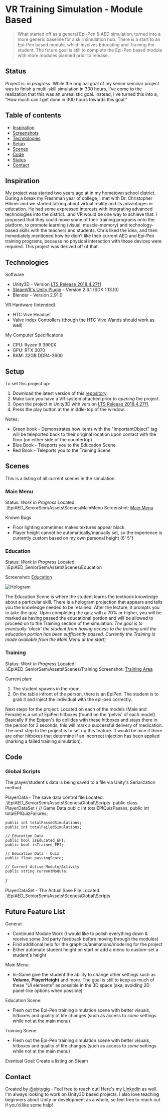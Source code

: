 # VR Training Simulation - Module Based
> What started off as a general Epi-Pen & AED simulation, turned into a more generic baseline for a skill simulation hub. There is a start to an Epi-Pen based module, which involves Educating and Training the student. The future goal is still to complete the Epi-Pen based module with more modules planned prior to release.

## Status
Project is: _in progress_. While the original goal of my senior seminar project was to finish a multi-skill simulation in 300 hours, I've come to the realization that this was an unrealistic goal. Instead, I've turned this into a, "How much can I get done in 300 hours towards this goal." 

## Table of contents
* [Inspiration](#inspiration)
* [Screenshots](#screenshots)
* [Technologies](#technologies)
* [Setup](#setup)
* [Scenes](#Scenes)
* [Code](#Code)
* [Status](#status)
* [Contact](#contact)

## Inspiration
My project was started two years ago at in my hometown school district. During a break my Freshman year of college, I met with Dr. Christopher Hibner and we started talking about virtual reality and its advantages in education. He had some expressed interests with integrating advanced technologies into the district...and VR would be one way to achieve that. I proposed that they could move some of their training programs onto the platform, to promote learning (visual, muscle-memory) and technology-based skills with the teachers and students. Chris liked the idea, and then immediately mentioned how he didn’t like their current AED and Epi-Pen training programs, because no physical interaction with those devices were required. This project was derived off of that.

## Technologies
Software
* Unity3D - Version [LTS Release 2018.4.27f1](https://unity3d.com/unity/qa/lts-releases?version=2018.4)
* [SteamVR's Unity Plugin](https://assetstore.unity.com/packages/tools/integration/steamvr-plugin-32647) - Version 2.6.1 (SDK 1.13.10)
* Blender - Version 2.91.0

VR Hardware (Intended)
* HTC Vive Headset
* Valve Index Controllers (though the HTC Vive Wands should work as well)

My Computer Specificatons
* CPU: Ryzen 9 3900X
* GPU: RTX 3070
* RAM: 32GB DDR4-3600

## Setup
To set this project up:
1. Download the latest version of this [repository](https://github.com/SixtyGig/EpiAED_SeniorSem).
2. Make sure you have a VR system attached prior to *opening* the project. 
3. Open the project in Unity3D with version [LTS Release 2018.4.27f1](https://unity3d.com/unity/qa/lts-releases?version=2018.4).
4. Press the play button at the middle-top of the window.

Notes:
* Green book - Demonstrates how items with the "ImportantObject" tag will be teleported back to their original location upon contact with the floor (on either side of the countertop)
* Blue Book - Teleports you to the Education Scene
* Red Book - Teleports you to the Training Scene

## Scenes 
This is a listing of all current scenes in the simulation.

### Main Menu
Status: _Work In Progress_
Located: .\EpiAED_SeniorSem\Assets\Scenes\MainMenu
Screenshot: [Main Menu](https://gyazo.com/4738699e68ade3c2f943b7a1969c9b71)



Known Bugs
* Floor lighting sometimes makes textures appear black
* Player height cannot be automatically/manually set, so the experience is currently custom based on my own personal height (6' 5")

### Education
Status: _Work In Progress_
Located: .\EpiAED_SeniorSem\Assets\Scenes\Education

Screenshot: [Education](https://gyazo.com/d18d5c91c1006aa4748819ca6dc89697)

![Hologram](https://gyazo.com/120d3832d9f8f01f274f0bb4bdd6f1d7)

The Education Scene is where the student learns the textbook knowledge about a particular skill. There is a hologram projection that appears and tells you the knowledge needed to be retained. After the lecture, it prompts you to take the quiz. Upon completing the quiz with a 70% or higher, you will be marked as having passed the educational portion and will be allowed to proceed on to the Training section of the simulation. _The goal is to eventually 'block' the student from having access to the training until the education portion has been sufficiently passed. Currently the Training is made available from the Main Menu at the start_)

### Training
Status: _Work In Progress_
Located: .\EpiAED_SeniorSem\Assets\Scenes\Training
Screenshot: [Training Area](https://gyazo.com/80a9878f9720bc3c663bc56c68affa1a)



Current plan:
1. The student spawns in the room. 
2. On the table infront of the person, there is an EpiPen. The student is to grab it and inject the individual with the epi-pen correctly. 

Next steps for the project:
Located on each of the models (Male and Female) is a set of EpiPen hitboxes (found on the 'pelvis' of each model). Basically if the Epipen's tip collides with these hitboxes and stays there in the person for 3 seconds, this will mark a successful delivery of medication. The next step to the project is to set up this feature. It would be nice if there are other hitboxes that determine if an incorrect injection has been applied (marking a failed training simulation).

## Code

### Global Scripts
The player/student's data is being saved to a file via Unity's Serialization method. 

PlayerData - The save data control file
Located: .\EpiAED_SeniorSem\Assets\Scenes\Global\Scripts
`public class PlayerDataSet 
{
    // Game Data
    public int totalEPIQuizPasses;
    public int totalEPIQuizFailures;

    public int totalPassedSimulations;
    public int totalFailedSimulations;

    // Education Data
    public bool isEducated_EPI;
    public bool isTrained_EPI;

    // Education Data - Quiz
    public float passingScore;

    // Current Active Module/Activity
    public string currentModule;
}`

PlayerDataSet - The Actual Save File
Located: .\EpiAED_SeniorSem\Assets\Scenes\Global\Scripts

## Future Feature List
General:
* Continued Module Work (I would like to polish everything down & receive some 3rd party feedback before moving through the modules)
* Find additional help for the graphics/animations/modeling for the project
* Either automate student height on start or add a menu to custom-set a student's height

Main Menu:
* In-Game give the student the ability to change other settings such as **Volume**, **PlayerHeight** and more. The goal is still to keep as much of these "UI elements" as possible in the 3D space (aka, avoiding 2D panel-like options when possible)

Education Scene:
* Flesh out the Epi-Pen training simulation scene with better visuals, hitboxes and quality of life changes (such as access to _some_ settings while not at the main menu)

Training Scene:
* Flesh out the Epi-Pen training simulation scene with better visuals, hitboxes and quality of life changes (such as access to _some_ settings while not at the main menu)

Eventual Goal: Create a listing on Steam

## Contact
Created by [@sixtygig](https://github.com/SixtyGig) - Feel free to reach out! 
Here's my [LinkedIn](https://www.linkedin.com/in/austinwinkler/) as well. I'm always looking to work on Unity3D based projects. I also love teaching beginners about Unity or development as a whole, so feel free to reach out if you'd like some help!
